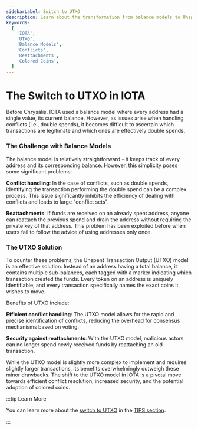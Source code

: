 ```yaml
---
sidebarLabel: Switch to UTXO
description: Learn about the transformation from balance models to Unspent Transaction Output (UTXO) models in IOTA, outlining the problems, solutions, and implications of this change.
keywords:
  [
    'IOTA',
    'UTXO',
    'Balance Models',
    'Conflicts',
    'Reattachments',
    'Colored Coins',
  ]
---
```


# The Switch to UTXO in IOTA

Before Chrysalis, IOTA used a balance model where every address had a single value, its current balance. However,
as issues arise when handling conflicts (i.e., double spends), it becomes difficult to ascertain which transactions are
legitimate and which ones are effectively double spends.

### The Challenge with Balance Models

The balance model is relatively straightforward - it keeps track of every address and its corresponding balance.
However, this simplicity poses some significant problems:

**Conflict handling**: In the case of conflicts, such as double spends, identifying the transaction performing the
double spend can be a complex process.
This issue significantly inhibits the efficiency of dealing with conflicts and leads to large "conflict sets".

**Reattachments**: If funds are received on an already spent address, anyone can reattach the previous spend and drain
the address without requiring the private key of that address.
This problem has been exploited before when users fail to follow the advice of using addresses only once.

### The UTXO Solution

To counter these problems, the Unspent Transaction Output (UTXO) model is an effective solution.
Instead of an address having a total balance, it contains multiple sub-balances,
each tagged with a marker indicating which transaction created the funds.
Every token on an address is uniquely identifiable, and every transaction specifically names the exact coins it wishes
to move.

Benefits of UTXO include:

**Efficient conflict handling**: The UTXO model allows for the rapid and precise identification of conflicts, reducing
the overhead for consensus mechanisms based on voting.

**Security against reattachments**: With the UTXO model, malicious actors can no longer spend newly received funds by
reattaching an old transaction.

While the UTXO model is slightly more complex to implement and requires slightly larger transactions, its benefits
overwhelmingly outweigh these minor drawbacks. The shift to the UTXO model in IOTA is a pivotal move towards efficient
conflict resolution, increased security, and the potential adoption of colored coins.

:::tip Learn More

You can learn more about the [switch to UTXO](https://wiki.iota.org/tips/tips/TIP-0007) in the [TIPS section](../tips.md).

:::
